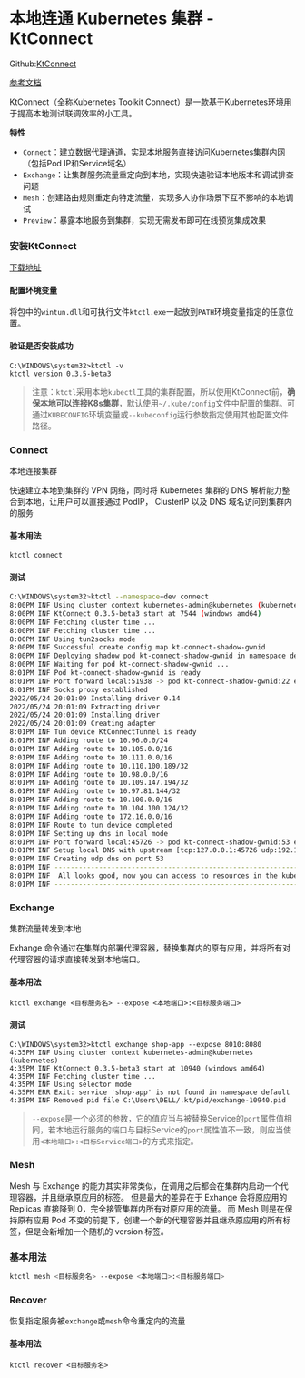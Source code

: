 # 本地连通 Kubernetes 集群 - KtConnect

Github:[KtConnect](https://github.com/alibaba/kt-connect)

[参考文档](https://alibaba.github.io/kt-connect/)

KtConnect（全称Kubernetes Toolkit Connect）是一款基于Kubernetes环境用于提高本地测试联调效率的小工具。

**特性**

- `Connect`：建立数据代理通道，实现本地服务直接访问Kubernetes集群内网（包括Pod IP和Service域名）
- `Exchange`：让集群服务流量重定向到本地，实现快速验证本地版本和调试排查问题
- `Mesh`：创建路由规则重定向特定流量，实现多人协作场景下互不影响的本地调试
- `Preview`：暴露本地服务到集群，实现无需发布即可在线预览集成效果



### 安装KtConnect

[下载地址](https://alibaba.github.io/kt-connect/#/zh-cn/guide/downloads)

#### 配置环境变量

将包中的`wintun.dll`和可执行文件`ktctl.exe`一起放到`PATH`环境变量指定的任意位置。

#### 验证是否安装成功

```
C:\WINDOWS\system32>ktctl -v
ktctl version 0.3.5-beta3
```

> 注意：`ktctl`采用本地`kubectl`工具的集群配置，所以使用KtConnect前，**确保本地可以连接K8s集群**，默认使用`~/.kube/config`文件中配置的集群。可通过`KUBECONFIG`环境变量或`--kubeconfig`运行参数指定使用其他配置文件路径。

###  Connect

本地连接集群

快速建立本地到集群的 VPN 网络，同时将 Kubernetes 集群的 DNS 解析能力整合到本地，让用户可以直接通过 PodIP， ClusterIP 以及 DNS 域名访问到集群内的服务

#### 基本用法

```bash
ktctl connect
```

#### 测试

```bash
C:\WINDOWS\system32>ktctl --namespace=dev connect
8:00PM INF Using cluster context kubernetes-admin@kubernetes (kubernetes)
8:00PM INF KtConnect 0.3.5-beta3 start at 7544 (windows amd64)
8:00PM INF Fetching cluster time ...
8:00PM INF Fetching cluster time ...
8:00PM INF Using tun2socks mode
8:00PM INF Successful create config map kt-connect-shadow-gwnid
8:00PM INF Deploying shadow pod kt-connect-shadow-gwnid in namespace dev
8:00PM INF Waiting for pod kt-connect-shadow-gwnid ...
8:01PM INF Pod kt-connect-shadow-gwnid is ready
8:01PM INF Port forward local:51938 -> pod kt-connect-shadow-gwnid:22 established
8:01PM INF Socks proxy established
2022/05/24 20:01:09 Installing driver 0.14
2022/05/24 20:01:09 Extracting driver
2022/05/24 20:01:09 Installing driver
2022/05/24 20:01:09 Creating adapter
8:01PM INF Tun device KtConnectTunnel is ready
8:01PM INF Adding route to 10.96.0.0/24
8:01PM INF Adding route to 10.105.0.0/16
8:01PM INF Adding route to 10.111.0.0/16
8:01PM INF Adding route to 10.110.100.189/32
8:01PM INF Adding route to 10.98.0.0/16
8:01PM INF Adding route to 10.109.147.194/32
8:01PM INF Adding route to 10.97.81.144/32
8:01PM INF Adding route to 10.100.0.0/16
8:01PM INF Adding route to 10.104.100.124/32
8:01PM INF Adding route to 172.16.0.0/16
8:01PM INF Route to tun device completed
8:01PM INF Setting up dns in local mode
8:01PM INF Port forward local:45726 -> pod kt-connect-shadow-gwnid:53 established
8:01PM INF Setup local DNS with upstream [tcp:127.0.0.1:45726 udp:192.168.0.27:53]
8:01PM INF Creating udp dns on port 53
8:01PM INF ---------------------------------------------------------------
8:01PM INF  All looks good, now you can access to resources in the kubernetes cluster
8:01PM INF ---------------------------------------------------------------
```

### Exchange

集群流量转发到本地

Exhange 命令通过在集群内部署代理容器，替换集群内的原有应用，并将所有对代理容器的请求直接转发到本地端口。

#### 基本用法

```shell
ktctl exchange <目标服务名> --expose <本地端口>:<目标服务端口>
```

#### 测试

```shell
C:\WINDOWS\system32>ktctl exchange shop-app --expose 8010:8080
4:35PM INF Using cluster context kubernetes-admin@kubernetes (kubernetes)
4:35PM INF KtConnect 0.3.5-beta3 start at 10940 (windows amd64)
4:35PM INF Fetching cluster time ...
4:35PM INF Using selector mode
4:35PM ERR Exit: service 'shop-app' is not found in namespace default
4:35PM INF Removed pid file C:\Users\DELL/.kt/pid/exchange-10940.pid
```

> `--expose`是一个必须的参数，它的值应当与被替换Service的`port`属性值相同，若本地运行服务的端口与目标Service的`port`属性值不一致，则应当使用`<本地端口>:<目标Service端口>`的方式来指定。

### Mesh

Mesh 与 Exchange 的能力其实非常类似，在调用之后都会在集群内启动一个代理容器，并且继承原应用的标签。 但是最大的差异在于 Exhange 会将原应用的 Replicas 直接降到 0，完全接管集群内所有对原应用的流量。 而 Mesh 则是在保持原有应用 Pod 不变的前提下，创建一个新的代理容器并且继承原应用的所有标签，但是会新增加一个随机的 version 标签。

### 基本用法

```bash
ktctl mesh <目标服务名> --expose <本地端口>:<目标服务端口>
```



### Recover

恢复指定服务被`exchange`或`mesh`命令重定向的流量

#### 基本用法

```shell
ktctl recover <目标服务名>
```